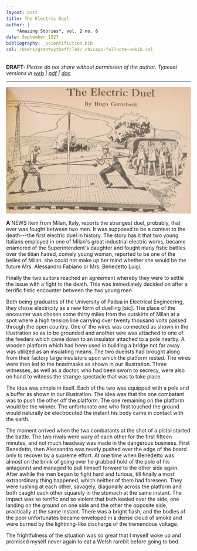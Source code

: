 ```yaml
---
layout: post
title: The Electric Duel
author: |
    *Amazing Stories*, vol. 2 no. 6
date: September 1927
bibliography: _scientifiction.bib
csl: /Users/grantwythoff/TeX/_chicago-fullnote-nobib.csl
---
```


**DRAFT:** *Please do not share without permission of the author. Typeset versions in  [web](http://gernsback.wythoff.net/192709_electric_duel.html) \| [pdf](https://github.com/gwijthoff/perversity_of_things/blob/gh-pages/typeset_drafts/192709_electric_duel.pdf?raw=true) \| [doc](https://github.com/gwijthoff/perversity_of_things/blob/gh-pages/typeset_drafts/192709_electric_duel.docx)*

* * * * * * * * 

![Two duelists are provided with a hood or skull cap, analogous to the connection used in the electric chair.  These caps are connected by a wire to a high potential electric line.  The same line is grounded.  With long poles they attempt to push each other off an insulated platform.  Whoever touches the ground will be killed.](images/electric_duel.png)

**A** NEWS item from Milan, Italy, reports the strangest duel, probably, that ever was fought between two men.  It was supposed to be a contest to the death---the first electric duel in history.  The story has it that two young Italians employed in one of Milan's great industrial electric works, became enamored of the Superintendent's daughter and fought many fistic battles over the titian haired, comely young woman, reported to be one of the belles of Milan.  she could not make up her mind whether she would be the future Mrs. Alessandro Fabiano or Mrs. Benedetto Luigi.

Finally the two suitors reached an agreement whereby they were to settle the issue with a fight to the death.  This was immediately decided on after a terrific fistic encounter between the two young men.

Both being graduates of the University of Padua in Electrical Engineering, they chose electricity as a new form of duelling [sic].  The place of the encounter was chosen some thirty miles from the outskirts of Milan at a spot where a high tension line carrying over twenty thousand volts passed through the open country.  One of the wires was connected as shown in the illustration so as to be grounded and another wire was attached to one of the feeders which came down to an insulator attached to a pole nearby.  A wooden platform which had been used in building a bridge not far away was utilized as an insulating means.  The two duelists had brought along from their factory large insulators upon which the platform rested.  The wires were then led to the headmasks as shown in our illustration.  Three witnesses, as well as a doctor, who had been sworn to secrecy, were also on hand to witness the strange spectacle that was to take place.

The idea was simple in itself.  Each of the two was equipped with a pole and a buffer as shown in our illustration.  The idea was that the one combatant was to push the other off the platform.  The one remaining on the platform would be the winner.  The unfortunate one who first touched the ground would naturally be electrocuted the instant his body came in contact with the earth.

The moment arrived when the two combatants at the shot of a pistol started the battle.  The two rivals were wary of each other for the first fifteen minutes, and not much headway was made in the dangerous business.  First Benedetto, then Alessandro was nearly pushed over the edge of the board only to recover by a supreme effort.  At one time when Benedetto was almost on the brink of going over he grabbed hold of the pole of his antagonist and managed to pull himself forward to the other side again.  After awhile the men began to fight hard and furious, till finally a most extraordinary thing happened, which neither of them had foreseen.  They were rushing at each other, savagely, diagonally across the platform and both caught each other squarely in the stomach at the same instant.  The impact was so terrific and so violent that both keeled over the side, one landing on the ground on one side and the other the opposite side, practically at the same instant.  There was a bright flash, and the bodies of the poor unfortunates became enveloped in a dense cloud of smoke and were burned by the lightning-like discharge of the tremendous voltage.

The frightfulness of the situation was so great that I myself woke up and promised myself never again to eat a Welsh rarebit before going to bed.